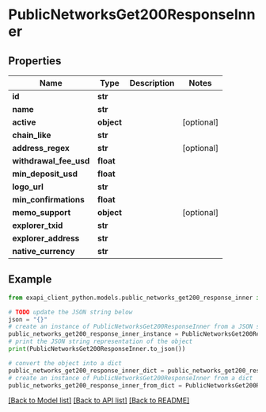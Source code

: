 # PublicNetworksGet200ResponseInner


## Properties

Name | Type | Description | Notes
------------ | ------------- | ------------- | -------------
**id** | **str** |  | 
**name** | **str** |  | 
**active** | **object** |  | [optional] 
**chain_like** | **str** |  | 
**address_regex** | **str** |  | [optional] 
**withdrawal_fee_usd** | **float** |  | 
**min_deposit_usd** | **float** |  | 
**logo_url** | **str** |  | 
**min_confirmations** | **float** |  | 
**memo_support** | **object** |  | [optional] 
**explorer_txid** | **str** |  | 
**explorer_address** | **str** |  | 
**native_currency** | **str** |  | 

## Example

```python
from exapi_client_python.models.public_networks_get200_response_inner import PublicNetworksGet200ResponseInner

# TODO update the JSON string below
json = "{}"
# create an instance of PublicNetworksGet200ResponseInner from a JSON string
public_networks_get200_response_inner_instance = PublicNetworksGet200ResponseInner.from_json(json)
# print the JSON string representation of the object
print(PublicNetworksGet200ResponseInner.to_json())

# convert the object into a dict
public_networks_get200_response_inner_dict = public_networks_get200_response_inner_instance.to_dict()
# create an instance of PublicNetworksGet200ResponseInner from a dict
public_networks_get200_response_inner_from_dict = PublicNetworksGet200ResponseInner.from_dict(public_networks_get200_response_inner_dict)
```
[[Back to Model list]](../README.md#documentation-for-models) [[Back to API list]](../README.md#documentation-for-api-endpoints) [[Back to README]](../README.md)


